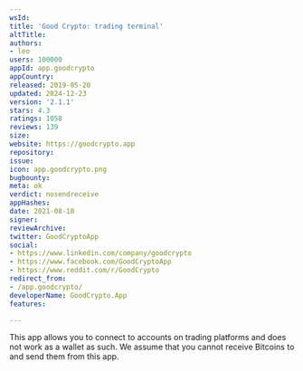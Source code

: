 ```yaml
---
wsId: 
title: 'Good Crypto: trading terminal'
altTitle: 
authors:
- leo
users: 100000
appId: app.goodcrypto
appCountry: 
released: 2019-05-20
updated: 2024-12-23
version: '2.1.1'
stars: 4.3
ratings: 1058
reviews: 139
size: 
website: https://goodcrypto.app
repository: 
issue: 
icon: app.goodcrypto.png
bugbounty: 
meta: ok
verdict: nosendreceive
appHashes: 
date: 2021-08-10
signer: 
reviewArchive: 
twitter: GoodCryptoApp
social:
- https://www.linkedin.com/company/goodcrypto
- https://www.facebook.com/GoodCryptoApp
- https://www.reddit.com/r/GoodCrypto
redirect_from:
- /app.goodcrypto/
developerName: GoodCrypto.App
features: 

---
```


This app allows you to connect to accounts on trading platforms and does not
work as a wallet as such. We assume that you cannot receive Bitcoins to and send
them from this app.

